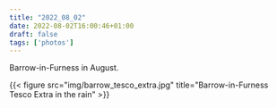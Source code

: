 ```yaml
---
title: "2022_08_02"
date: 2022-08-02T16:00:46+01:00
draft: false
tags: ['photos']
---
```


Barrow-in-Furness in August.

{{< figure src="img/barrow_tesco_extra.jpg" title="Barrow-in-Furness Tesco Extra in the rain" >}}
